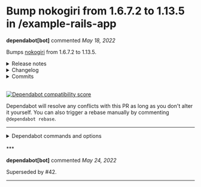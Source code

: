 # Bump nokogiri from 1.6.7.2 to 1.13.5 in /example-rails-app

**dependabot[bot]** commented *May 18, 2022*

Bumps [nokogiri](https://github.com/sparklemotion/nokogiri) from 1.6.7.2 to 1.13.5.
<details>
<summary>Release notes</summary>
<p><em>Sourced from <a href="https://github.com/sparklemotion/nokogiri/releases">nokogiri's releases</a>.</em></p>
<blockquote>
<h2>1.13.5 / 2022-05-04</h2>
<h3>Security</h3>
<ul>
<li>[CRuby] Vendored libxml2 is updated to address <a href="https://nvd.nist.gov/vuln/detail/CVE-2022-29824">CVE-2022-29824</a>. See <a href="https://github.com/sparklemotion/nokogiri/security/advisories/GHSA-cgx6-hpwq-fhv5">GHSA-cgx6-hpwq-fhv5</a> for more information.</li>
</ul>
<h3>Dependencies</h3>
<ul>
<li>[CRuby] Vendored libxml2 is updated from v2.9.13 to <a href="https://gitlab.gnome.org/GNOME/libxml2/-/releases/v2.9.14">v2.9.14</a>.</li>
</ul>
<h3>Improvements</h3>
<ul>
<li>[CRuby] The libxml2 HTML4 parser no longer exhibits quadratic behavior when recovering some broken markup related to start-of-tag and bare <code>&lt;</code> characters.</li>
</ul>
<h3>Changed</h3>
<ul>
<li>[CRuby] The libxml2 HTML4 parser in v2.9.14 recovers from some broken markup differently. Notably, the XML CDATA escape sequence <code>&lt;![CDATA[</code> and incorrectly-opened comments will result in HTML text nodes starting with <code>&amp;lt;!</code> instead of skipping the invalid tag. This behavior is a direct result of the <a href="https://gitlab.gnome.org/GNOME/libxml2/-/commit/798bdf1">quadratic-behavior fix</a> noted above. The behavior of downstream sanitizers relying on this behavior will also change. Some tests describing the changed behavior are in <a href="https://github.com/sparklemotion/nokogiri/blob/3ed5bf2b5a367cb9dc6e329c5a1c512e1dd4565d/test/html4/test_comments.rb#L187-L204"><code>test/html4/test_comments.rb</code></a>.</li>
</ul>
<hr />
<p>sha256sum:</p>
<pre><code>aa1bfd0fd0b33110729d4a063b7b02de9419c559eb48a1f8940b74fc638d60ea  nokogiri-1.13.5-aarch64-linux.gem
d0b872786d6c2b44c10a389e585a77c07274a2b5e7211a470f76909c0711f218  nokogiri-1.13.5-arm64-darwin.gem
3f1434c198f0daf46d24c4696a53504beb69b8c15efe0548a7aa17a8378be21d  nokogiri-1.13.5-java.gem
0e60dc107c7e289dd3817acff14a12c9f4447a994a2411f772d6dd1220a35ae6  nokogiri-1.13.5-x64-mingw-ucrt.gem
c9897dd7236738d260b66ac99ea93950fd3a6375f11a9927bf345eec4ec1fde6  nokogiri-1.13.5-x64-mingw32.gem
a81586845f99a16a85586717b0051ce1508a68722a56486582ab09b3255d3b17  nokogiri-1.13.5-x86-linux.gem
e2abaef3af396adee3b0995693d5e690eb826782f7ecddf8b1b6a5a706075cff  nokogiri-1.13.5-x86-mingw32.gem
19360ba28f31562691926d1c542c783fc0ed5f2a145f1329206f8c09e46a85ea  nokogiri-1.13.5-x86_64-darwin.gem
a598598163233ee907472808c0bc7ae4354999e77409e1711b61406066a7afb4  nokogiri-1.13.5-x86_64-linux.gem
e15570ec6d46921a3de5f5b057b027cc0c4f32775353c00e8c8dfbe443741e78  nokogiri-1.13.5.gem
</code></pre>
<h2>1.13.4 / 2022-04-11</h2>
<h3>Security</h3>
<ul>
<li>Address <a href="https://nvd.nist.gov/vuln/detail/CVE-2022-24836">CVE-2022-24836</a>, a regular expression denial-of-service vulnerability. See <a href="https://github.com/sparklemotion/nokogiri/security/advisories/GHSA-crjr-9rc5-ghw8">GHSA-crjr-9rc5-ghw8</a> for more information.</li>
<li>[CRuby] Vendored zlib is updated to address <a href="https://nvd.nist.gov/vuln/detail/CVE-2018-25032">CVE-2018-25032</a>. See <a href="https://github.com/sparklemotion/nokogiri/security/advisories/GHSA-v6gp-9mmm-c6p5">GHSA-v6gp-9mmm-c6p5</a> for more information.</li>
<li>[JRuby] Vendored Xerces-J (<code>xerces:xercesImpl</code>) is updated to address <a href="https://nvd.nist.gov/vuln/detail/CVE-2022-23437">CVE-2022-23437</a>. See <a href="https://github.com/sparklemotion/nokogiri/security/advisories/GHSA-xxx9-3xcr-gjj3">GHSA-xxx9-3xcr-gjj3</a> for more information.</li>
<li>[JRuby] Vendored nekohtml (<code>org.cyberneko.html</code>) is updated to address <a href="https://nvd.nist.gov/vuln/detail/CVE-2022-24839">CVE-2022-24839</a>. See <a href="https://github.com/sparklemotion/nokogiri/security/advisories/GHSA-gx8x-g87m-h5q6">GHSA-gx8x-g87m-h5q6</a> for more information.</li>
</ul>
<h3>Dependencies</h3>
<!-- raw HTML omitted -->
</blockquote>
<p>... (truncated)</p>
</details>
<details>
<summary>Changelog</summary>
<p><em>Sourced from <a href="https://github.com/sparklemotion/nokogiri/blob/main/CHANGELOG.md">nokogiri's changelog</a>.</em></p>
<blockquote>
<h2>1.13.5 / 2022-05-04</h2>
<h3>Security</h3>
<ul>
<li>[CRuby] Vendored libxml2 is updated to address <a href="https://nvd.nist.gov/vuln/detail/CVE-2022-29824">CVE-2022-29824</a>. See <a href="https://github.com/sparklemotion/nokogiri/security/advisories/GHSA-cgx6-hpwq-fhv5">GHSA-cgx6-hpwq-fhv5</a> for more information.</li>
</ul>
<h3>Dependencies</h3>
<ul>
<li>[CRuby] Vendored libxml2 is updated from v2.9.13 to <a href="https://gitlab.gnome.org/GNOME/libxml2/-/releases/v2.9.14">v2.9.14</a>.</li>
</ul>
<h3>Improvements</h3>
<ul>
<li>[CRuby] The libxml2 HTML parser no longer exhibits quadratic behavior when recovering some broken markup related to start-of-tag and bare <code>&lt;</code> characters.</li>
</ul>
<h3>Changed</h3>
<ul>
<li>[CRuby] The libxml2 HTML parser in v2.9.14 recovers from some broken markup differently. Notably, the XML CDATA escape sequence <code>&lt;![CDATA[</code> and incorrectly-opened comments will result in HTML text nodes starting with <code>&amp;lt;!</code> instead of skipping the invalid tag. This behavior is a direct result of the <a href="https://gitlab.gnome.org/GNOME/libxml2/-/commit/798bdf1">quadratic-behavior fix</a> noted above. The behavior of downstream sanitizers relying on this behavior will also change. Some tests describing the changed behavior are in <a href="https://github.com/sparklemotion/nokogiri/blob/3ed5bf2b5a367cb9dc6e329c5a1c512e1dd4565d/test/html4/test_comments.rb#L187-L204"><code>test/html4/test_comments.rb</code></a>.</li>
</ul>
<h2>1.13.4 / 2022-04-11</h2>
<h3>Security</h3>
<ul>
<li>Address <a href="https://nvd.nist.gov/vuln/detail/CVE-2022-24836">CVE-2022-24836</a>, a regular expression denial-of-service vulnerability. See <a href="https://github.com/sparklemotion/nokogiri/security/advisories/GHSA-crjr-9rc5-ghw8">GHSA-crjr-9rc5-ghw8</a> for more information.</li>
<li>[CRuby] Vendored zlib is updated to address <a href="https://nvd.nist.gov/vuln/detail/CVE-2018-25032">CVE-2018-25032</a>. See <a href="https://github.com/sparklemotion/nokogiri/security/advisories/GHSA-v6gp-9mmm-c6p5">GHSA-v6gp-9mmm-c6p5</a> for more information.</li>
<li>[JRuby] Vendored Xerces-J (<code>xerces:xercesImpl</code>) is updated to address <a href="https://nvd.nist.gov/vuln/detail/CVE-2022-23437">CVE-2022-23437</a>. See <a href="https://github.com/sparklemotion/nokogiri/security/advisories/GHSA-xxx9-3xcr-gjj3">GHSA-xxx9-3xcr-gjj3</a> for more information.</li>
<li>[JRuby] Vendored nekohtml (<code>org.cyberneko.html</code>) is updated to address <a href="https://nvd.nist.gov/vuln/detail/CVE-2022-24839">CVE-2022-24839</a>. See <a href="https://github.com/sparklemotion/nokogiri/security/advisories/GHSA-gx8x-g87m-h5q6">GHSA-gx8x-g87m-h5q6</a> for more information.</li>
</ul>
<h3>Dependencies</h3>
<ul>
<li>[CRuby] Vendored zlib is updated from 1.2.11 to 1.2.12. (See <a href="https://github.com/sparklemotion/nokogiri/blob/v1.13.x/LICENSE-DEPENDENCIES.md#platform-releases">LICENSE-DEPENDENCIES.md</a> for details on which packages redistribute this library.)</li>
<li>[JRuby] Vendored Xerces-J (<code>xerces:xercesImpl</code>) is updated from 2.12.0 to 2.12.2.</li>
<li>[JRuby] Vendored nekohtml (<code>org.cyberneko.html</code>) is updated from a fork of 1.9.21 to 1.9.22.noko2. This fork is now publicly developed at <a href="https://github.com/sparklemotion/nekohtml">https://github.com/sparklemotion/nekohtml</a></li>
</ul>
<h2>1.13.3 / 2022-02-21</h2>
<h3>Fixed</h3>
<ul>
<li>[CRuby] Revert a HTML4 parser bug in libxml 2.9.13 (introduced in Nokogiri v1.13.2). The bug causes libxml2's HTML4 parser to fail to recover when encountering a bare <code>&lt;</code> character in some contexts. This version of Nokogiri restores the earlier behavior, which is to recover from the parse error and treat the <code>&lt;</code> as normal character data (which will be serialized as <code>&amp;lt;</code> in a text node). The bug (and the fix) is only relevant when the <code>RECOVER</code> parse option is set, as it is by default. [<a href="https://github-redirect.dependabot.com/sparklemotion/nokogiri/issues/2461">#2461</a>]</li>
</ul>
<h2>1.13.2 / 2022-02-21</h2>
<h3>Security</h3>
<!-- raw HTML omitted -->
</blockquote>
<p>... (truncated)</p>
</details>
<details>
<summary>Commits</summary>
<ul>
<li><a href="https://github.com/sparklemotion/nokogiri/commit/22c9e5b300c27a377fdde37c17eb9d07dd7322d0"><code>22c9e5b</code></a> version bump to v1.13.5</li>
<li><a href="https://github.com/sparklemotion/nokogiri/commit/615588192572f7cfcb43eabbb070a6e07bf9e731"><code>6155881</code></a> doc: update CHANGELOG for v1.13.5</li>
<li><a href="https://github.com/sparklemotion/nokogiri/commit/c519a47ab11f5e8fce77328fcb01a7b3befc2b9e"><code>c519a47</code></a> Merge pull request <a href="https://github-redirect.dependabot.com/sparklemotion/nokogiri/issues/2527">#2527</a> from sparklemotion/2525-update-libxml-2_9_14-v1_13_x</li>
<li><a href="https://github.com/sparklemotion/nokogiri/commit/66c2886e78f6801def83a549c3e6581ac48e61e8"><code>66c2886</code></a> dep: update libxml2 to v2.9.14</li>
<li><a href="https://github.com/sparklemotion/nokogiri/commit/b7c4cc35de38fcfdde4da1203d79ae38bc4324bf"><code>b7c4cc3</code></a> test: unpend the LIBXML_LOADED_VERSION test on freebsd</li>
<li><a href="https://github.com/sparklemotion/nokogiri/commit/eac793487183a5e72464e53cccd260971d5f29b5"><code>eac7934</code></a> dev: require yaml</li>
<li><a href="https://github.com/sparklemotion/nokogiri/commit/f3521ba3d38922d76dd5ed59705eab3988213712"><code>f3521ba</code></a> style(rubocop): pend Style/FetchEnvVar for now</li>
<li><a href="https://github.com/sparklemotion/nokogiri/commit/529f139b465408cda084f43d41f701787acf13d3"><code>529f139</code></a> style(rubocop): Style/RedundantInitialize is smarter now</li>
<li><a href="https://github.com/sparklemotion/nokogiri/commit/4e2c4b2571dc58af294f61e6fd923f0d1698c036"><code>4e2c4b2</code></a> version bump to v1.13.4</li>
<li><a href="https://github.com/sparklemotion/nokogiri/commit/6a20ee4d5d203d7d43096ec4d133e06cc3ba2339"><code>6a20ee4</code></a> Merge pull request <a href="https://github-redirect.dependabot.com/sparklemotion/nokogiri/issues/2510">#2510</a> from sparklemotion/flavorjones-encoding-reader-perfo...</li>
<li>Additional commits viewable in <a href="https://github.com/sparklemotion/nokogiri/compare/v1.6.7.2...v1.13.5">compare view</a></li>
</ul>
</details>
<br />


[![Dependabot compatibility score](https://dependabot-badges.githubapp.com/badges/compatibility_score?dependency-name=nokogiri&package-manager=bundler&previous-version=1.6.7.2&new-version=1.13.5)](https://docs.github.com/en/github/managing-security-vulnerabilities/about-dependabot-security-updates#about-compatibility-scores)

Dependabot will resolve any conflicts with this PR as long as you don't alter it yourself. You can also trigger a rebase manually by commenting `@dependabot rebase`.

[//]: # (dependabot-automerge-start)
[//]: # (dependabot-automerge-end)

---

<details>
<summary>Dependabot commands and options</summary>
<br />

You can trigger Dependabot actions by commenting on this PR:
- `@dependabot rebase` will rebase this PR
- `@dependabot recreate` will recreate this PR, overwriting any edits that have been made to it
- `@dependabot merge` will merge this PR after your CI passes on it
- `@dependabot squash and merge` will squash and merge this PR after your CI passes on it
- `@dependabot cancel merge` will cancel a previously requested merge and block automerging
- `@dependabot reopen` will reopen this PR if it is closed
- `@dependabot close` will close this PR and stop Dependabot recreating it. You can achieve the same result by closing it manually
- `@dependabot ignore this major version` will close this PR and stop Dependabot creating any more for this major version (unless you reopen the PR or upgrade to it yourself)
- `@dependabot ignore this minor version` will close this PR and stop Dependabot creating any more for this minor version (unless you reopen the PR or upgrade to it yourself)
- `@dependabot ignore this dependency` will close this PR and stop Dependabot creating any more for this dependency (unless you reopen the PR or upgrade to it yourself)
- `@dependabot use these labels` will set the current labels as the default for future PRs for this repo and language
- `@dependabot use these reviewers` will set the current reviewers as the default for future PRs for this repo and language
- `@dependabot use these assignees` will set the current assignees as the default for future PRs for this repo and language
- `@dependabot use this milestone` will set the current milestone as the default for future PRs for this repo and language

You can disable automated security fix PRs for this repo from the [Security Alerts page](https://github.com/gruntwork-io/infrastructure-as-code-training/network/alerts).

</details>
<br />
***


**dependabot[bot]** commented *May 24, 2022*

Superseded by #42.
***

